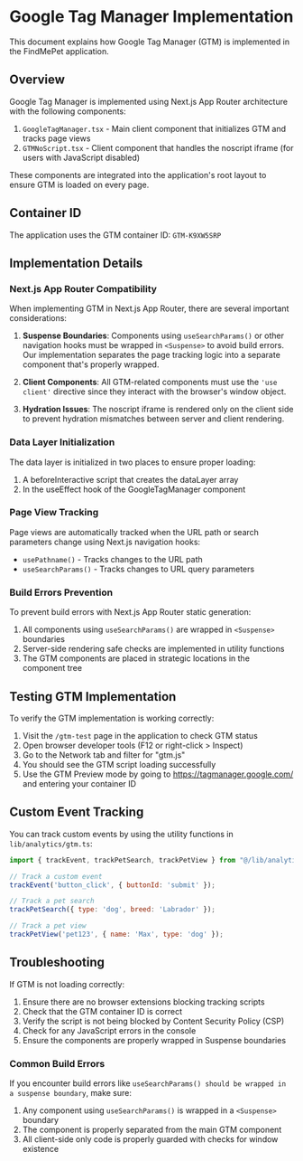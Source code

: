 # Google Tag Manager Implementation

This document explains how Google Tag Manager (GTM) is implemented in the FindMePet application.

## Overview

Google Tag Manager is implemented using Next.js App Router architecture with the following components:

1. `GoogleTagManager.tsx` - Main client component that initializes GTM and tracks page views
2. `GTMNoScript.tsx` - Client component that handles the noscript iframe (for users with JavaScript disabled)

These components are integrated into the application's root layout to ensure GTM is loaded on every page.

## Container ID

The application uses the GTM container ID: `GTM-K9XW5SRP`

## Implementation Details

### Next.js App Router Compatibility

When implementing GTM in Next.js App Router, there are several important considerations:

1. **Suspense Boundaries**: Components using `useSearchParams()` or other navigation hooks must be wrapped in `<Suspense>` to avoid build errors. Our implementation separates the page tracking logic into a separate component that's properly wrapped.

2. **Client Components**: All GTM-related components must use the `'use client'` directive since they interact with the browser's window object.

3. **Hydration Issues**: The noscript iframe is rendered only on the client side to prevent hydration mismatches between server and client rendering.

### Data Layer Initialization

The data layer is initialized in two places to ensure proper loading:

1. A beforeInteractive script that creates the dataLayer array
2. In the useEffect hook of the GoogleTagManager component

### Page View Tracking

Page views are automatically tracked when the URL path or search parameters change using Next.js navigation hooks:

- `usePathname()` - Tracks changes to the URL path
- `useSearchParams()` - Tracks changes to URL query parameters

### Build Errors Prevention

To prevent build errors with Next.js App Router static generation:

1. All components using `useSearchParams()` are wrapped in `<Suspense>` boundaries
2. Server-side rendering safe checks are implemented in utility functions
3. The GTM components are placed in strategic locations in the component tree

## Testing GTM Implementation

To verify the GTM implementation is working correctly:

1. Visit the `/gtm-test` page in the application to check GTM status
2. Open browser developer tools (F12 or right-click > Inspect)
3. Go to the Network tab and filter for "gtm.js"
4. You should see the GTM script loading successfully
5. Use the GTM Preview mode by going to https://tagmanager.google.com/ and entering your container ID

## Custom Event Tracking

You can track custom events by using the utility functions in `lib/analytics/gtm.ts`:

```javascript
import { trackEvent, trackPetSearch, trackPetView } from "@/lib/analytics/gtm";

// Track a custom event
trackEvent('button_click', { buttonId: 'submit' });

// Track a pet search
trackPetSearch({ type: 'dog', breed: 'Labrador' });

// Track a pet view
trackPetView('pet123', { name: 'Max', type: 'dog' });
```

## Troubleshooting

If GTM is not loading correctly:

1. Ensure there are no browser extensions blocking tracking scripts
2. Check that the GTM container ID is correct
3. Verify the script is not being blocked by Content Security Policy (CSP)
4. Check for any JavaScript errors in the console
5. Ensure the components are properly wrapped in Suspense boundaries

### Common Build Errors

If you encounter build errors like `useSearchParams() should be wrapped in a suspense boundary`, make sure:

1. Any component using `useSearchParams()` is wrapped in a `<Suspense>` boundary
2. The component is properly separated from the main GTM component
3. All client-side only code is properly guarded with checks for window existence
